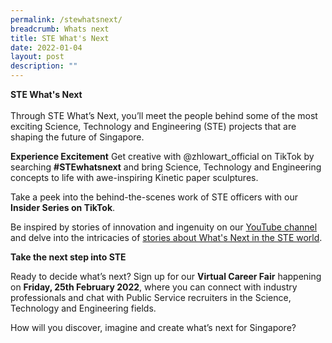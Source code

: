 ```yaml
---
permalink: /stewhatsnext/
breadcrumb: Whats next
title: STE What's Next
date: 2022-01-04
layout: post
description: ""
---
```

<b>STE What's Next</b>
<br>
<br>
Through STE What’s Next, you’ll meet the people behind some of the most exciting Science, Technology and Engineering (STE) projects that are shaping the future of Singapore.

**Experience Excitement**
Get creative with @zhlowart_official on TikTok by searching **#STEwhatsnext** and bring Science, Technology and Engineering concepts to life with awe-inspiring Kinetic paper sculptures.

Take a peek into the behind-the-scenes work of STE officers with our **Insider Series on TikTok**.

Be inspired by stories of innovation and ingenuity on our [YouTube channel](https://www.youtube.com/channel/UCi5gWzoT8u3M91W2CC8Pjsg) and delve into the intricacies of [stories about What's Next in the STE world](https://www.stewhatsnext.gov.sg/stories/greener-singapore-one-building-at-a-time/).

**Take the next step into STE**

Ready to decide what’s next? Sign up for our **Virtual Career Fair** happening on **Friday, 25th February 2022**, where you can connect with industry professionals and chat with Public Service recruiters in the Science, Technology and Engineering fields.

How will you discover, imagine and create what’s next for Singapore?